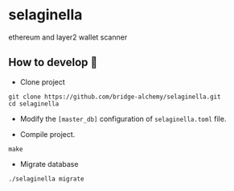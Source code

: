 # selaginella

ethereum and layer2 wallet scanner

## How to develop 🤪

- Clone project

```shell
git clone https://github.com/bridge-alchemy/selaginella.git
cd selaginella
```
- Modify the `[master_db]` configuration of `selaginella.toml` file.

- Compile project.

```shell
make
```

- Migrate database

```shell
./selaginella migrate
```